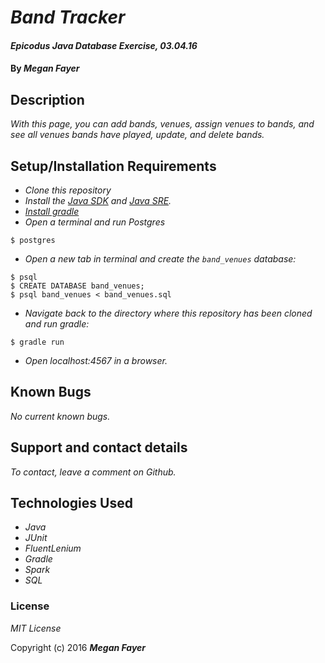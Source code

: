 # _Band Tracker_

#### _Epicodus Java Database Exercise, 03.04.16_

#### By _**Megan Fayer**_

## Description

_With this page, you can add bands, venues, assign venues to bands, and see all venues bands have played, update, and delete bands._

## Setup/Installation Requirements

* _Clone this repository_
* _Install the [Java SDK](http://www.oracle.com/technetwork/java/javase/downloads/jdk8-downloads-2133151.html) and [Java SRE](http://www.java.com/en/)._
* _[Install gradle](http://codetutr.com/2013/03/23/how-to-install-gradle/)_
* _Open a terminal and run Postgres_
```
$ postgres
```
* _Open a new tab in terminal and create the `band_venues` database:_
```
$ psql
$ CREATE DATABASE band_venues;
$ psql band_venues < band_venues.sql
```
* _Navigate back to the directory where this repository has been cloned and run gradle:_
```
$ gradle run
```
* _Open localhost:4567 in a browser._

## Known Bugs

_No current known bugs._

## Support and contact details

_To contact, leave a comment on Github._

## Technologies Used

* _Java_
* _JUnit_
* _FluentLenium_
* _Gradle_
* _Spark_
* _SQL_

### License

*MIT License*

Copyright (c) 2016 **_Megan Fayer_**
